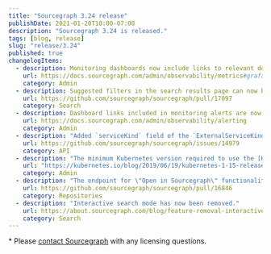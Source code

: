 ```yaml
---
title: "Sourcegraph 3.24 release"
publishDate: 2021-01-20T10:00-07:00
description: "Sourcegraph 3.24 is released."
tags: [blog, release]
slug: "release/3.24"
published: true
changelogItems:
  - description: Monitoring dashboards now include links to relevant documentation and annotation overlays for alerts and version changes.
    url: https://docs.sourcegraph.com/admin/observability/metrics#grafana
    category: Admin
  - description: Suggested filters in the search results page can now be scrolled.
    url: https://github.com/sourcegraph/sourcegraph/pull/17097
    category: Search
  - description: Dashboard links included in monitoring alerts are now more specific.
    url: https://docs.sourcegraph.com/admin/observability/alerting
    category: Admin
  - description: "Added `serviceKind` field of the `ExternalServiceKind` type to `Repository.externalURLs` GraphQL API, `serviceType` field is deprecated and will be removed in the future releases."
    url: https://github.com/sourcegraph/sourcegraph/issues/14979
    category: API
  - description: "The minimum Kubernetes version required to use the [Kubernetes deployment option](https://docs.sourcegraph.com/admin/install/kubernetes) is now v1.15 (released June 2019)."
    url: "https://kubernetes.io/blog/2019/06/19/kubernetes-1-15-release-announcement/"
    category: Admin
  - description: "The endpoint for \"Open in Sourcegraph\" functionality in editor extensions now uses code host connection information to resolve the repository, which makes it more correct and respect the `repositoryPathPattern` setting."
    url: https://github.com/sourcegraph/sourcegraph/pull/16846
    category: Repositories
  - description: "Interactive search mode has now been removed."
    url: https://about.sourcegraph.com/blog/feature-removal-interactive-search-mode/
    category: Search
---
```

\* Please [contact Sourcegraph](https://about.sourcegraph.com/contact/sales/) with any licensing questions.
